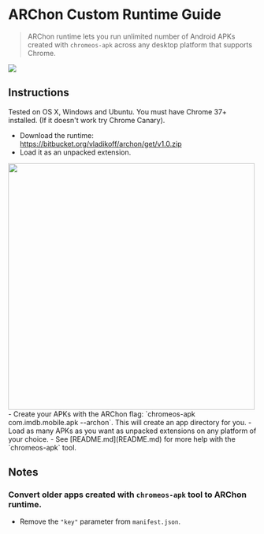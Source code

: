 # ARChon Custom Runtime Guide

> ARChon runtime lets you run unlimited number of Android APKs created with `chromeos-apk` across any desktop platform that supports Chrome.

![](http://v14d.com/g/WinApk.jpg)

## Instructions

Tested on OS X, Windows and Ubuntu. You must have Chrome 37+ installed. (If it doesn't work try Chrome Canary).

- Download the runtime: https://bitbucket.org/vladikoff/archon/get/v1.0.zip
- Load it as an unpacked extension.
<img src="http://v14d.com/g/chromeapks/howto.png" width="500px" />
- Create your APKs with the ARChon flag: `chromeos-apk com.imdb.mobile.apk --archon`.
This will create an app directory for you.
- Load as many APKs as you want as unpacked extensions on any platform of your choice.
- See [README.md](README.md) for more help with the `chromeos-apk` tool.

## Notes

### Convert older apps created with `chromeos-apk` tool to ARChon runtime.

- Remove the `"key"` parameter from `manifest.json`.

